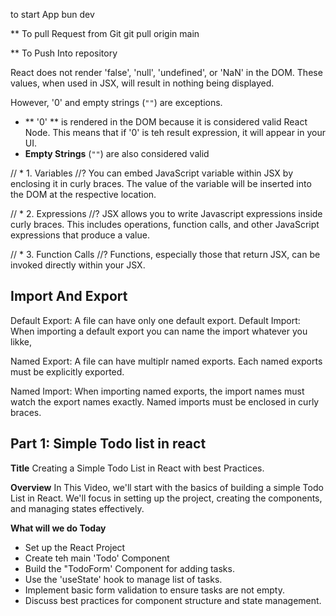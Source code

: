 to start App
bun dev


** To pull Request from Git
git pull origin main

** To Push Into repository





React does not render 'false', 'null', 'undefined', or 'NaN' in the DOM. These values, when used in JSX, will result in nothing being displayed.

However, '0' and empty strings (`""`) are exceptions.

- ** '0' ** is rendered in the DOM because it is considered valid React Node. This means that if '0' is teh result expression, it will appear in your UI.
- **Empty Strings** (`""`) are also considered valid 

// * 1. Variables
//? You can embed JavaScript variable within JSX by enclosing it in curly braces. The value of the variable will be inserted into the DOM at the respective location.

// * 2. Expressions
//? JSX allows you to write Javascript expressions inside curly braces. This includes operations, function calls, and other JavaScript expressions that produce a value.

// * 3. Function Calls
//? Functions, especially those that return JSX, can be invoked directly within your JSX.

## Import And Export

Default Export: A file can have only one default export.
Default Import: When importing a default export you can name the import whatever you likke,

Named Export:
A file can have multiplr named exports.
Each named exports must be explicitly exported.

Named Import:
When importing named exports, the import names must watch the export names exactly.
Named imports must be enclosed in curly braces.


## Part 1: Simple Todo list in react

**Title** Creating a Simple Todo List in React with best Practices.

**Overview** 
In This Video, we'll start with the basics of building a simple Todo List in React. We'll focus in setting up the project, creating the components, and managing states effectively.

**What will we do Today**

- Set up the React Project
- Create teh main 'Todo' Component
- Build the "TodoForm' Component for adding tasks.
- Use the 'useState' hook to manage list of tasks.
- Implement basic form validation to ensure tasks are not empty.
- Discuss best practices for component structure and state management.